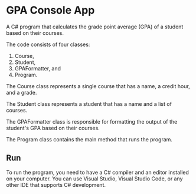 # GPA Console App

A C# program that calculates the grade point average (GPA) of a student based on their courses.

The code consists of four classes: 

1. Course,
2. Student, 
3. GPAFormatter, and 
4. Program. 

The Course class represents a single course that has a name, a credit hour, and a grade. 

The Student class represents a student that has a name and a list of courses. 

The GPAFormatter class is responsible for formatting the output of the student's GPA based on their courses. 

The Program class contains the main method that runs the program.

## Run

To run the program, you need to have a C# compiler and an editor installed on your computer. You can use Visual Studio, Visual Studio Code, or any other IDE that supports C# development.


